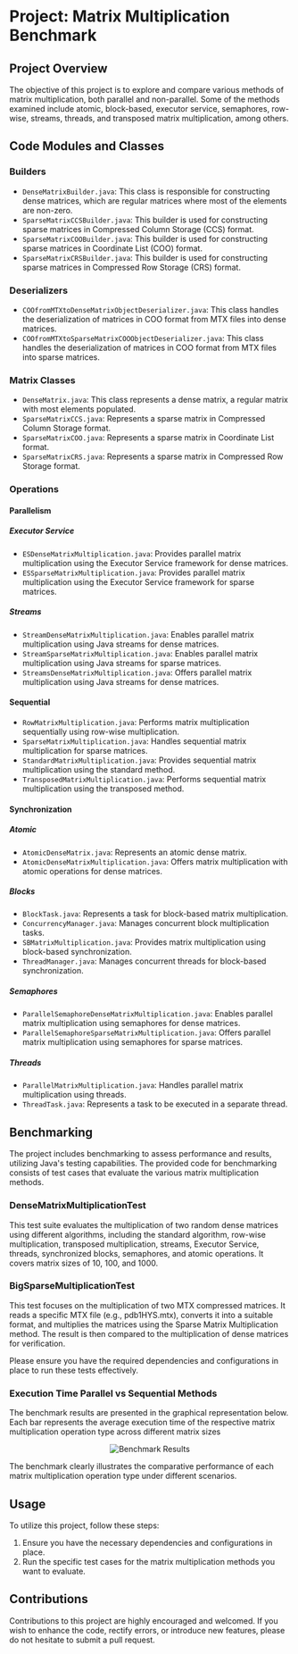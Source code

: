 
# Project: Matrix Multiplication Benchmark

## Project Overview

The objective of this project is to explore and compare various methods of matrix multiplication, both parallel and non-parallel. Some of the methods examined include atomic, block-based, executor service, semaphores, row-wise, streams, threads, and transposed matrix multiplication, among others.

## Code Modules and Classes

### Builders
- `DenseMatrixBuilder.java`: This class is responsible for constructing dense matrices, which are regular matrices where most of the elements are non-zero.
- `SparseMatrixCCSBuilder.java`: This builder is used for constructing sparse matrices in Compressed Column Storage (CCS) format.
- `SparseMatrixCOOBuilder.java`: This builder is used for constructing sparse matrices in Coordinate List (COO) format.
- `SparseMatrixCRSBuilder.java`: This builder is used for constructing sparse matrices in Compressed Row Storage (CRS) format.

### Deserializers
- `COOfromMTXtoDenseMatrixObjectDeserializer.java`: This class handles the deserialization of matrices in COO format from MTX files into dense matrices.
- `COOfromMTXtoSparseMatrixCOOObjectDeserializer.java`: This class handles the deserialization of matrices in COO format from MTX files into sparse matrices.

### Matrix Classes
- `DenseMatrix.java`: This class represents a dense matrix, a regular matrix with most elements populated.
- `SparseMatrixCCS.java`: Represents a sparse matrix in Compressed Column Storage format.
- `SparseMatrixCOO.java`: Represents a sparse matrix in Coordinate List format.
- `SparseMatrixCRS.java`: Represents a sparse matrix in Compressed Row Storage format.

### Operations

#### Parallelism

##### Executor Service
- `ESDenseMatrixMultiplication.java`: Provides parallel matrix multiplication using the Executor Service framework for dense matrices.
- `ESSparseMatrixMultiplication.java`: Provides parallel matrix multiplication using the Executor Service framework for sparse matrices.

##### Streams
- `StreamDenseMatrixMultiplication.java`: Enables parallel matrix multiplication using Java streams for dense matrices.
- `StreamSparseMatrixMultiplication.java`: Enables parallel matrix multiplication using Java streams for sparse matrices.
- `StreamsDenseMatrixMultiplication.java`: Offers parallel matrix multiplication using Java streams for dense matrices.

#### Sequential
- `RowMatrixMultiplication.java`: Performs matrix multiplication sequentially using row-wise multiplication.
- `SparseMatrixMultiplication.java`: Handles sequential matrix multiplication for sparse matrices.
- `StandardMatrixMultiplication.java`: Provides sequential matrix multiplication using the standard method.
- `TransposedMatrixMultiplication.java`: Performs sequential matrix multiplication using the transposed method.

#### Synchronization

##### Atomic
- `AtomicDenseMatrix.java`: Represents an atomic dense matrix.
- `AtomicDenseMatrixMultiplication.java`: Offers matrix multiplication with atomic operations for dense matrices.

##### Blocks
- `BlockTask.java`: Represents a task for block-based matrix multiplication.
- `ConcurrencyManager.java`: Manages concurrent block multiplication tasks.
- `SBMatrixMultiplication.java`: Provides matrix multiplication using block-based synchronization.
- `ThreadManager.java`: Manages concurrent threads for block-based synchronization.

##### Semaphores
- `ParallelSemaphoreDenseMatrixMultiplication.java`: Enables parallel matrix multiplication using semaphores for dense matrices.
- `ParallelSemaphoreSparseMatrixMultiplication.java`: Offers parallel matrix multiplication using semaphores for sparse matrices.

##### Threads
- `ParallelMatrixMultiplication.java`: Handles parallel matrix multiplication using threads.
- `ThreadTask.java`: Represents a task to be executed in a separate thread.

## Benchmarking

The project includes benchmarking to assess performance and results, utilizing Java's testing capabilities. The provided code for benchmarking consists of test cases that evaluate the various matrix multiplication methods.

### DenseMatrixMultiplicationTest

This test suite evaluates the multiplication of two random dense matrices using different algorithms, including the standard algorithm, row-wise multiplication, transposed multiplication, streams, Executor Service, threads, synchronized blocks, semaphores, and atomic operations. It covers matrix sizes of 10, 100, and 1000.

### BigSparseMultiplicationTest

This test focuses on the multiplication of two MTX compressed matrices. It reads a specific MTX file (e.g., pdb1HYS.mtx), converts it into a suitable format, and multiplies the matrices using the Sparse Matrix Multiplication method. The result is then compared to the multiplication of dense matrices for verification.

Please ensure you have the required dependencies and configurations in place to run these tests effectively.

### Execution Time Parallel vs Sequential Methods
The benchmark results are presented in the graphical representation below. Each bar represents the average execution time of the respective matrix multiplication operation type across different matrix sizes
<p align="center">
  <img src="https://github.com/Vicks0712/Matrix-Multiplication-Implementations/assets/90756558/2d9cfb53-8b79-41aa-9a0f-a3a1c01d1dec" alt="Benchmark Results" />
</p>
The benchmark clearly illustrates the comparative performance of each matrix multiplication operation type under different scenarios.

## Usage

To utilize this project, follow these steps:

1. Ensure you have the necessary dependencies and configurations in place.
2. Run the specific test cases for the matrix multiplication methods you want to evaluate.

## Contributions

Contributions to this project are highly encouraged and welcomed. If you wish to enhance the code, rectify errors, or introduce new features, please do not hesitate to submit a pull request.
